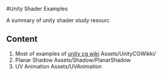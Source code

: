 #Unity Shader Examples

A summary of unity shader study resourc

## Content

1. Most of examples of [unity cg wiki](https://en.wikibooks.org/wiki/Cg_Programming/Unity)  Assets/UnityCGWikki/
2. Planar Shadow Assets/Shadow/PlanarShadow
3. UV Animation Assets/UVAnimation
